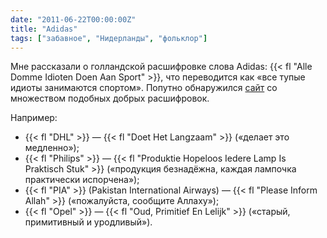 ```yaml
---
date: "2011-06-22T00:00:00Z"
title: "Adidas"
tags: ["забавное", "Нидерланды", "фольклор"]
---
```


Мне рассказали о голландской расшифровке слова Adidas: {{< fl "Alle Domme Idioten Doen Aan Sport" >}}, что переводится как «все тупые идиоты занимаются спортом». Попутно обнаружился [сайт](http://www.taalkabaal.nl/afkortingen/) со множеством подобных добрых расшифровок.

Например:

<!--more-->

* {{< fl "DHL" >}} — {{< fl "Doet Het Langzaam" >}} («делает это медленно»);
* {{< fl "Philips" >}} — {{< fl "Produktie Hopeloos Iedere Lamp Is Praktisch Stuk" >}} («продукция безнадёжна, каждая лампочка практически испорчена»);
* {{< fl "PIA" >}} (Pakistan International Airways) — {{< fl "Please Inform Allah" >}} («пожалуйста, сообщите Аллаху»);
* {{< fl "Opel" >}} — {{< fl "Oud, Primitief En Lelijk" >}} («старый, примитивный и уродливый»).
